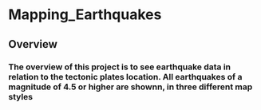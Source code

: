 # Mapping_Earthquakes
## Overview
### The overview of this project is to see earthquake data in relation to the tectonic plates location. All earthquakes of a magnitude of 4.5 or higher are shownn, in three different map styles
